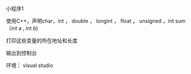 小程序1

使用C++，声明char，int ， double ， longint ， float ， unsigned ，int sum（int a , int b)

打印这些变量的所在地址和长度

输出到控制台

环境： visual studio 